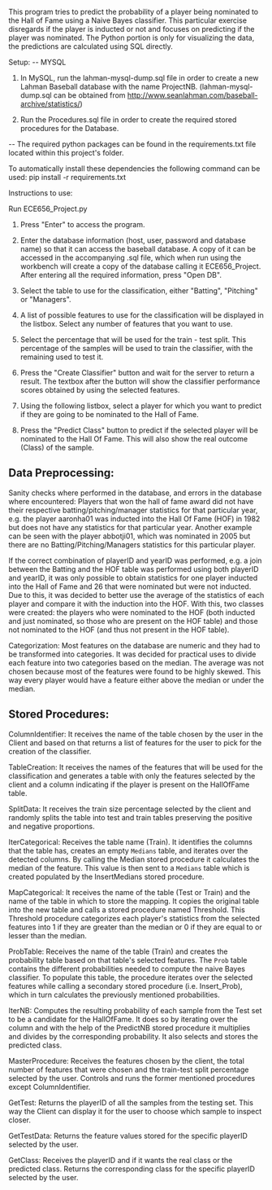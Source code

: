 This program tries to predict the probability of a player being nominated to the Hall of Fame using a Naive Bayes classifier. This particular exercise disregards if the player is inducted or not and focuses on predicting if the player was nominated. The Python portion is only for visualizing the data, the predictions are calculated using SQL directly.

Setup:
-- MYSQL
1. In MySQL, run the lahman-mysql-dump.sql file in order to create a new Lahman Baseball database with the name ProjectNB. (lahman-mysql-dump.sql can be obtained from http://www.seanlahman.com/baseball-archive/statistics/)

2. Run the Procedures.sql file in order to create the required stored procedures for the Database.

-- The required python packages can be found in the requirements.txt file located within this project's folder.

To automatically install these dependencies the following command can be used:
   pip install -r requirements.txt
   

Instructions to use:

Run ECE656_Project.py

1. Press "Enter" to access the program.

2. Enter the database information (host, user, password and database name) so that it can access the baseball database. A copy of it can be accessed in the accompanying .sql file, which when run using the workbench will create a copy of the database calling it ECE656_Project. After entering all the required information, press "Open DB".

3. Select the table to use for the classification, either "Batting", "Pitching" or "Managers".

4. A list of possible features to use for the classification will be displayed in the listbox. Select any number of features that you want to use.

5. Select the percentage that will be used for the train - test split. This percentage of the samples will be used to train the classifier, with the remaining used to test it.

6. Press the "Create Classifier" button and wait for the server to return a result. The textbox after the button will show the classifier performance scores obtained by using the selected features.

7. Using the following listbox, select a player for which you want to predict if they are going to be nominated to the Hall of Fame.

8. Press the "Predict Class" button to predict if the selected player will be nominated to the Hall Of Fame. This will also show the real outcome (Class) of the sample.




## Data Preprocessing:

Sanity checks where performed in the database, and errors in the database where encountered:
Players that won the hall of fame award did not have their respective batting/pitching/manager statistics for that particular year, e.g. the player aaronha01 was inducted into the Hall Of Fame (HOF) in 1982 but does not have any statistics for that particular year. Another example can be seen with the player abbotji01, which was nominated in 2005 but there are no Batting/Pitching/Managers statistics for this particular player.

If the correct combination of playerID and yearID was performed, e.g. a join between the Batting and the HOF table was performed using both playerID and yearID, it was only possible to obtain statistics for one player inducted into the Hall of Fame and 26 that were nominated but were not inducted. Due to this, it was decided to better use the average of the statistics of each player and compare it with the induction into the HOF. With this, two classes were created: the players who were nominated to the HOF (both inducted and just nominated, so those who are present on the HOF table) and those not nominated to the HOF (and thus not present in the HOF table).

Categorization:
Most features on the database are numeric and they had to be transformed into categories.
It was decided for practical uses to divide each feature into two categories based on the median. The average was not chosen because most of the features were found to be highly skewed. This way every player would have a feature either above the median or under the median.

## Stored Procedures:

ColumnIdentifier: It receives the name of the table chosen by the user in the Client and based on that returns a list of features for the user to pick for the creation of the classifier.

TableCreation: It receives the names of the features that will be used for the classification and generates a table with only the features selected by the client and a column indicating if the player is present on the HallOfFame table.

SplitData: It receives the train size percentage selected by the client and randomly splits the table into test and train tables preserving the positive and negative proportions.

IterCategorical: Receives the table name (Train). It identifies the columns that the table has, creates an empty `Medians` table, and iterates over the detected columns. By calling the Median stored procedure it calculates the median of the feature. This value is then sent to a `Medians` table which is created populated by the InsertMedians stored procedure.

MapCategorical: It receives the name of the table (Test or Train) and the name of the table in which to store the mapping. It copies the original table into the new table and calls a stored procedure named Threshold. This Threshold procedure categorizes each player's statistics from the selected features into 1 if they are greater than the median or 0 if they are equal to or lesser than the median.

ProbTable: Receives the name of the table (Train) and creates the probability table based on that table's selected features. The `Prob` table contains the different probabilities needed to compute the naive Bayes classifier. To populate this table, the procedure iterates over the selected features while calling a secondary stored procedure (i.e. Insert_Prob), which in turn calculates the previously mentioned probabilities.

IterNB: Computes the resulting probability of each sample from the Test set to be a candidate for the HallOfFame. It does so by iterating over the column and with the help of the PredictNB stored procedure it multiplies and divides by the corresponding probability. It also selects and stores the predicted class.

MasterProcedure: Receives the features chosen by the client, the total number of features that were chosen and the train-test split percentage selected by the user. Controls and runs the former mentioned procedures except ColumnIdentifier.

GetTest: Returns the playerID of all the samples from the testing set. This way the Client can display it for the user to choose which sample to inspect closer.

GetTestData: Returns the feature values stored for the specific playerID selected by the user.

GetClass: Receives the playerID and if it wants the real class or the predicted class. Returns the corresponding class for the specific playerID selected by the user.




   

